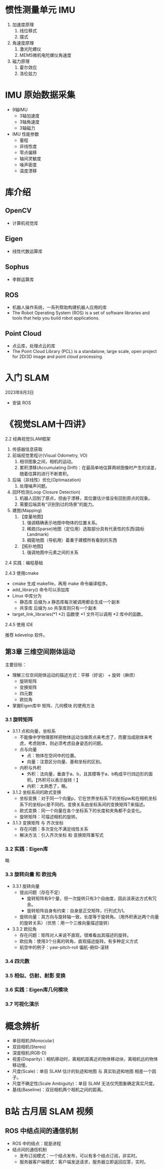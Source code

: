 # 惯性测量单元 IMU

1. 加速度原理
    1. 线位移式
    2. 摆式
2. 角速度原理
    1. 激光陀螺仪
    2. MEMS微机电陀螺仪角速度
3. 磁力原理
    1. 霍尔效应
    2. 洛伦兹力

# IMU 原始数据采集

- 9轴IMU
  - 3轴加速度
  - 3轴角速度
  - 3轴磁力
- IMU 性能参数
  - 量程
  - 非线性度
  - 零点偏移
  - 轴间灵敏度
  - 噪声密度
  - 温度漂移

# 库介绍

## OpenCV

- 计算机视觉库

## Eigen

- 线性代数运算库

## Sophus

- 李群运算库

## ROS

- 机器人操作系统，一系列帮助构建机器人应用的库
- The Robot Operating System (ROS) is a set of software libraries and tools that help you build robot applications.

## Point Cloud

- 点云库，处理点云的库
- The Point Cloud Library (PCL) is a standalone, large scale, open project for 2D/3D image and point cloud processing.

# 入门 SLAM

2023年8月3日

- 安装 ROS

# 《视觉SLAM十四讲》

2.2 经典视觉SLAM框架

1. 传感器信息获取
2. 前端视觉里程计(Visual Odometry, VO)
   1. 相邻图象之间，相机的运动。
   2. 累积漂移(Accumulating Drift)：在最简单地估算两帧图像时产生的误差，随着估算的进行不断累积。
3. 后端（非线性）优化(Optimazation)
   1. 处理噪声问题。
4. 回环检测(Loop Closure Detection)
   1. 机器人回到了原点，但由于漂移，其位置估计值没有回到原点的现象。
   2. 需要后端具有“识别到过的场景”的能力。
5. 建图(Mapping)
   1. 【度量地图】
      1. 强调精确表示地图中物体的位置关系。
      2. 稀疏(Sparse)地图（定位用）选取部分具有代表性的东西(路标Landmark)
      3. 稠密地图（导航用）着重于建模所有看到的东西
   2. 【拓扑地图】
      1. 强调地图中元素之间的关系

2.4 实践：编程基础

2.4.3 使用cmake

- cmake 生成 makefile，再用 make 命令编译程序。
- add_library() 命令可以添加库
- Linux 中库分为
  - 静态库 后缀为.a 静态库每次被调用都会生成一个副本
  - 共享库 后缀为.so 共享库则只有一个副本
- target_link_libraries(*1 *2) 函数使 *1 文件可以调用 *2 库中的函数。

2.4.5 使用 IDE

推荐 kdevelop 软件。

## 第3章 三维空间刚体运动

主要目标：
- 理解三位空间刚体运动的描述方式：平移（好说） + 旋转（麻烦）
  - 旋转矩阵
  - 变换矩阵
  - 四元数
  - 欧拉角
- 掌握Eigen库中 矩阵、几何模块 的使用方法

### 3.1 旋转矩阵

- 3.1.1 点和向量，坐标系
  - 不能像中学物理那样把物体运动当做质点来考虑了，而要当成刚体来考虑，考虑刚体，则必须考虑自身姿态的问题。
  - 点与向量
    - 点：物体在空间中的位置。
    - 向量：注意区分向量、基和坐标的区别。
  - 内积与外积
    - 外积：法向量，垂直于a、b，且其模等于a、b构成平行四边形的面积。【外积可以表示旋转！】
    - 内积：太熟悉了，略。
- 3.1.2 坐标系间的欧式变换
  - 坐标变换：对于同一个向量p，它在世界坐标系下的坐标pw和在相机坐标系下的坐标pc是不同的。变换关系由坐标系间的变换矩阵T来描述。
  - 欧式变换：同一个向量在各个坐标系下的长度和夹角都不会变化。
  - 旋转矩阵：可描述相机的旋转。
- 3.1.3 变换矩阵 与 齐次坐标
  - 存在问题：多次变化不满足线性关系
  - 解决方法：引入齐次坐标 和 变换矩阵重写式

### 3.2 实践：Eigen库

略

### 3.3 旋转向量 和 欧拉角

- 3.3.1 旋转向量
  - 提出问题（存在不足）
    - 旋转矩阵有9个量，但一次旋转只有3个自由度，因此该表达方式有冗余。
    - 旋转矩阵自身有约束：自身是正交矩阵，行列式为1。
  - 旋转向量：其方向与旋转轴一致，长度等于旋转角。（用外积表达两个向量的旋转关系）（优势：用一个三维向量描述旋转）
- 3.3.2 欧拉角
  - 存在问题：矩阵对人来说不直观，很难看出其描述的旋转。
  - 欧拉角：使用3个分离的转角，直观描述旋转。有多种定义方式
  - 航空中的例子：yaw-pitch-roll 偏航-俯仰-滚转

### 3.4 四元数

### 3.5 相似、仿射、射影 变换

### 3.6 实践：Eigen库几何模块

### 3.7 可视化演示

# 概念辨析

- 单目相机(Monocular)
- 双目相机(Stereo)
- 深度相机(RGB-D)
- 视差(Disparity)：相机移动时，离相机距离近的物体移动块，离相机远的物体移动慢。
- 尺度(Scale)：单目 SLAM 估计的轨迹和地图 与 真实轨迹和地图 相差一个因子。
- 尺度不确定性(Scale Ambiguity)：单目 SLAM 无法仅凭图象确定真实尺度。
- 基线(Baseline)：双目相机两个相机之间的距离。

# B站 古月居 SLAM 视频

## ROS 中结点间的通信机制
- ROS 中的结点：就是进程
- 结点间的通信机制
  - 发布订阅模式：一个结点发布，可以有多个结点订阅，非实时。
  - 服务器客户端模式：客户端发送请求，服务器立即返回应答，实时。